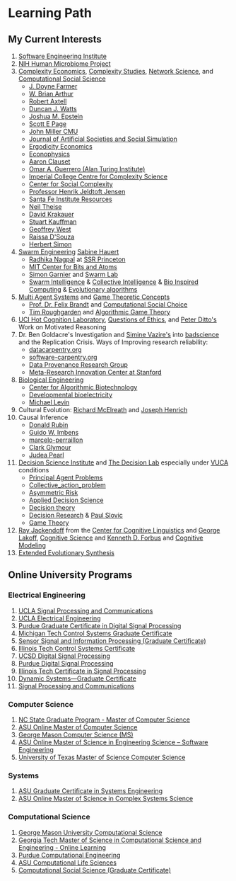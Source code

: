 # Learning Path

## My Current Interests

1. [Software Engineering Institute](https://www.sei.cmu.edu/)
2. [NIH Human Microbiome Project](https://hmpdacc.org/)
3. [Complexity Economics](https://www.oxfordmartin.ox.ac.uk/programmes/economics), [Complexity Studies](https://complexsystemsupenn.com/), [Network Science](https://www.networkscienceinstitute.org/), and [Computational Social Science](https://science.gmu.edu/academics/departments-units/computational-data-sciences/computational-social-science-phd)
    * [J. Doyne Farmer](http://www.doynefarmer.com/)
    * [W. Brian Arthur](https://en.wikipedia.org/wiki/W._Brian_Arthur)
    * [Robert Axtell](https://css1.gmu.edu/~axtell/Rob/Home.html)
    * [Duncan J. Watts](https://duncanjwatts.com/)
    * [Joshua M. Epstein](https://publichealth.nyu.edu/faculty/joshua-epstein)
    * [Scott E Page](https://sites.lsa.umich.edu/scottepage/)
    * [John Miller CMU](https://www.cmu.edu/dietrich/sds/people/faculty/john-miller.html)
    * [Journal of Artificial Societies and Social Simulation](https://www.jasss.org/JASSS.html)
    * [Ergodicity Economics](https://ergodicityeconomics.com/)
    * [Econophysics](https://en.wikipedia.org/wiki/Econophysics)
    * [Aaron Clauset](https://aaronclauset.github.io/)
    * [Omar A. Guerrero (Alan Turing Institute)](https://oguerr.com/)
    * [Imperial College Centre for Complexity Science](https://www.imperial.ac.uk/complexity-science/)
    * [Center for Social Complexity](https://complexsystemstheory.net/centre-for-social-complexity-gmu/)
    * [Professor Henrik Jeldtoft Jensen](https://www.ma.imperial.ac.uk/~hjjens/)
    * [Santa Fe Institute Resources](https://www.complexityexplorer.org/explore/resources)
    * [Neil Theise](https://www.neiltheiseofficial.com/)
    * [David Krakauer](https://www.santafe.edu/people/profile/david-krakauer)
    * [Stuart Kauffman](https://scholar.google.com/citations?user=yoPM0F8AAAAJ&hl=en)
    * [Geoffrey West](https://www.santafe.edu/people/profile/geoffrey-west)
    * [Raissa D'Souza](https://scholar.google.com/citations?user=jM23vRsKxuIC&hl=en)
    * [Herbert Simon](https://en.wikipedia.org/wiki/Herbert_A._Simon)
4. [Swarm Engineering](https://hauertlab.com/) [Sabine Hauert](https://hauertlab.com/sabine-hauert/)
    * [Radhika Nagpal](https://www.radhikanagpal.org/) at [SSR Princeton](https://ssr.princeton.edu/)
    * [MIT Center for Bits and Atoms](http://cba.mit.edu/)
    * [Simon Garnier](https://people.njit.edu/profile/garnier) and [Swarm Lab](https://www.theswarmlab.com/)
    * [Swarm Intelligence](https://en.wikipedia.org/wiki/Swarm_intelligence) & [Collective Intelligence](https://en.wikipedia.org/wiki/Collective_intelligence) & [Bio Inspired Computing](https://en.wikipedia.org/wiki/Bio-inspired_computing) & [Evolutionary algorithms](https://en.wikipedia.org/wiki/Category:Evolutionary_algorithms)
5. [Multi Agent Systems](https://en.wikipedia.org/wiki/Category:Multi-agent_systems) and [Game Theoretic Concepts](https://en.wikipedia.org/wiki/Category:Game_theory)
    * [Prof. Dr. Felix Brandt](https://www.cs.cit.tum.de/en/dss/brandt/) and [Computational Social Choice
](https://youtube.com/playlist?list=PLOfTMPqb4h4YpejIw7acMsdUnBm51a-FD&si=XztGrBLGOVUHST7q)
    * [Tim Roughgarden](https://timroughgarden.org/) and [Algorithmic Game Theory](https://timroughgarden.org/f13/f13.html)
6. [UCI Hot Cognition Laboratory](https://sites.uci.edu/peterdittolab/), [Questions of Ethics](https://www.ethicscenter.uci.edu/index.php), and [Peter Ditto's](https://scholar.google.com/citations?user=Lv4KzjIAAAAJ&hl=en) Work on Motivated Reasoning
7. Dr. Ben Goldacre's Investigation and [Simine Vazire's](https://www.simine.com/) into [badscience](https://www.badscience.net/) and the Replication Crisis. Ways of Improving research reliability:
    * [datacarpentry.org](https://datacarpentry.org/)
    * [software-carpentry.org](https://software-carpentry.org/)
    * [Data Provenance Research Group](https://www.eva.mpg.de/ecology/projects-and-research-groups/data-provenance/)
    * [Meta-Research Innovation Center at Stanford](https://metrics.stanford.edu/)
8. [Biological Engineering](https://en.wikipedia.org/wiki/Category:Biological_engineering)
    * [Center for Algorithmic Biotechnology](https://cab.spbu.ru/)
    * [Developmental bioelectricity](https://en.wikipedia.org/wiki/Developmental_bioelectricity)
    * [Michael Levin](https://drmichaellevin.org/)
9. Cultural Evolution: [Richard McElreath](https://xcelab.net/rm/) and [Joseph Henrich](https://heb.fas.harvard.edu/people/joseph-henrich)
10. Causal Inference
    * [Donald Rubin](https://en.wikipedia.org/wiki/Donald_Rubin)
    * [Guido W. Imbens](https://www.gsb.stanford.edu/faculty-research/faculty/guido-w-imbens)
    * [marcelo-perraillon](https://clas.ucdenver.edu/marcelo-perraillon/)
    * [Clark Glymour](https://philpeople.org/profiles/clark-glymour)
    * [Judea Pearl](https://bayes.cs.ucla.edu/jp_home.html)
11. [Decision Science Institute](https://decisionsciences.org/) and [The Decision Lab](https://thedecisionlab.com/) especially under [VUCA](https://en.wikipedia.org/wiki/VUCA) conditions
    * [Principal Agent Problems](https://en.wikipedia.org/wiki/Principal%E2%80%93agent_problem)
    * [Collective_action_problem](https://en.wikipedia.org/wiki/Collective_action_problem)
    * [Asymmetric Risk](https://asymmetryobservations.com/definitions/asymmetry/asymmetrical-riskreward/)
    * [Applied Decision Science](https://www.applieddecisionscience.com/)
    * [Decision theory](https://en.wikipedia.org/wiki/Category:Decision_theory)
    * [Decision Research](https://www.decisionresearch.org/) & [Paul Slovic](https://en.wikipedia.org/wiki/Paul_Slovic)
    * [Game Theory](https://en.wikipedia.org/wiki/Category:Game_theory)
12. [Ray Jackendoff](https://en.wikipedia.org/wiki/Ray_Jackendoff) from the [Center for Cognitive Linguistics](https://sites.tufts.edu/cogstud/) and [George Lakoff](https://george-lakoff.com/),  [Cognitive Science](https://en.wikipedia.org/wiki/Category:Cognitive_science) and [Kenneth D. Forbus](https://users.cs.northwestern.edu/~forbus/) and [Cognitive Modeling](https://en.wikipedia.org/wiki/Cognitive_model)
13. [Extended Evolutionary Synthesis](https://extendedevolutionarysynthesis.com/)

## Online University Programs

### Electrical Engineering

1. [UCLA Signal Processing and Communications](https://www.msol.ucla.edu/signal-processing-and-communications/)
2. [UCLA Electrical Engineering](https://www.msol.ucla.edu/engineering-electrical/)
3. [Purdue Graduate Certificate in Digital Signal Processing](https://et.iupui.edu/departments/ece/programs/grad/cert-signal)
4. [Michigan Tech Control Systems Graduate Certificate](https://www.mtu.edu/engineering/graduate/certificates/control-systems/)
5. [Sensor Signal and Information Processing (Graduate Certificate)](https://degrees.apps.asu.edu/masters-phd/major/ASU00/ESSSIPGRCT/sensor-signal-and-information-processing-graduate-certificate?init=false&nopassive=true)
6. [Illinois Tech Control Systems Certificate](https://www.iit.edu/academics/programs/control-systems-certificate)
7. [UCSD Digital Signal Processing](https://extendedstudies.ucsd.edu/courses-and-programs/digital-signal-processing)
8. [Purdue Digital Signal Processing](https://engineering.purdue.edu/online/programs/certificate-programs/digital-signal-processing)
9. [Illinois Tech Certificate in Signal Processing](https://bulletin.iit.edu/graduate/colleges/engineering/ece/signal-processing-certificate/)
10. [Dynamic Systems—Graduate Certificate](https://www.mtu.edu/engineering/graduate/certificates/dynamic-systems/)
11. [Signal Processing and Communications](https://www.msol.ucla.edu/signal-processing-and-communications/)

### Computer Science

1. [NC State Graduate Program - Master of Computer Science](https://www.csc.ncsu.edu/academics/graduate/degrees/mcs.php)
2. [ASU Online Master of Computer Science](https://asuonline.asu.edu/online-degree-programs/graduate/computer-science-mcs/)
3. [George Mason Computer Science (MS)](https://masononline.gmu.edu/programs/ms-computer-science/?cmgfrm=www.google.com)
4. [ASU Online Master of Science in Engineering Science – Software Engineering](https://asuonline.asu.edu/online-degree-programs/graduate/master-science-engineering-engineering-science-concentration/)
5. [University of Texas Master of Science Computer Science](https://cdso.utexas.edu/mscs)

### Systems

1. [ASU Graduate Certificate in Systems Engineering](https://asuonline.asu.edu/online-degree-programs/graduate/master-engineering-area-study-systems-engineering/)
2. [ASU Online Master of Science in Complex Systems Science](https://asuonline.asu.edu/online-degree-programs/graduate/complex-system-science-masters/)

### Computational Science

1. [George Mason University Computational Science](https://catalog.gmu.edu/colleges-schools/science/computational-data-sciences/computational-sciences-ms/)
2. [Georgia Tech Master of Science in Computational Science and Engineering - Online Learning](https://pe.gatech.edu/degrees/computational-science-engineering/online-learning)
3. [Purdue Computational Engineering](https://engineering.purdue.edu/online/programs/masters-degrees/interdisciplinary-engineering/computational-engineering)
4. [ASU Computational Life Sciences](https://asuonline.asu.edu/online-degree-programs/graduate/computational-life-sciences/)
5. [Computational Social Science (Graduate Certificate)](https://catalog.gmu.edu/colleges-schools/science/computational-data-sciences/computational-social-science-graduate-certificate/)